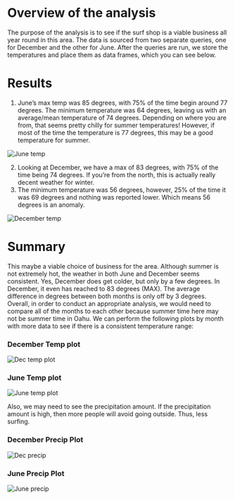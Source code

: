# Overview of the analysis

The purpose of the analysis is to see if the surf shop is a viable business all year round in this area. The data is sourced from two separate queries, one for December and the other for June.  After the queries are run, we store the temperatures and place them as data frames, which you can see below.

# Results

1) June’s max temp was 85 degrees, with 75% of the time begin around 77 degrees. The minimum temperature was 64 degrees, leaving us with an average/mean temperature of 74 degrees. 
Depending on where you are from, that seems pretty chilly for summer temperatures! However, if most of the time the temperature is 77 degrees, this may be a good temperature for summer. 


![June temp](https://user-images.githubusercontent.com/98041751/163870463-d386946b-dd8a-40f8-b53f-457da7f25a74.png)


2) Looking at December, we have a max of 83 degrees, with 75% of the time being 74 degrees. If you’re from the north, this is actually really decent weather for winter. 
3) The minimum temperature was 56 degrees, however, 25% of the time it was 69 degrees and nothing was reported lower. Which means 56 degrees is an anomaly. 


![December temp](https://user-images.githubusercontent.com/98041751/163870475-482fcc03-95ff-4598-86c5-80288ff749c6.png)



# Summary

This maybe a viable choice of business for the area. Although summer is not extremely hot, the weather in both June and December seems consistent. Yes, December does get colder, but only by a few degrees. In December, it even has reached to 83 degrees (MAX). The average difference in degrees between both months is only off by 3 degrees.
Overall, in order to conduct an appropriate analysis, we would need to compare all of the months to each other because summer time here may not be summer time in Oahu. 
We can perform the following plots by month with more data to see if there is a consistent temperature range: 

### December Temp plot

![Dec temp plot](https://user-images.githubusercontent.com/98041751/163872179-893bb5a2-1c07-47b1-aa34-04b09f3263cb.png)

### June Temp plot

![June temp plot](https://user-images.githubusercontent.com/98041751/163872181-42edffc1-2e1f-443d-96b1-d5d81c6dfa5e.png)



Also, we may need to see the precipitation amount. If the precipitation amount is high, then more people will avoid going outside. Thus, less surfing.


### December Precip Plot

![Dec precip](https://user-images.githubusercontent.com/98041751/163872295-e864fefd-6b23-4b20-8219-3391e4b74802.png)

### June Precip Plot

![June precip](https://user-images.githubusercontent.com/98041751/163872297-ed9b3ef5-9c50-405b-92c4-08d247ea32da.png)

